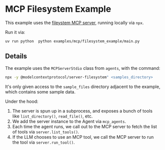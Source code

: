 # MCP Filesystem Example

This example uses the [fileystem MCP server](https://github.com/modelcontextprotocol/servers/tree/main/src/filesystem), running locally via `npx`.

Run it via:

```
uv run python  python examples/mcp/filesystem_example/main.py
```

## Details

The example uses the `MCPServerStdio` class from `agents`, with the command:

```bash
npx -y @modelcontextprotocol/server-filesystem" <samples_directory>
```

It's only given access to the `sample_files` directory adjacent to the example, which contains some sample data.

Under the hood:

1. The server is spun up in a subprocess, and exposes a bunch of tools like `list_directory()`, `read_file()`, etc.
2. We add the server instance to the Agent via `mcp_agents`.
3. Each time the agent runs, we call out to the MCP server to fetch the list of tools via `server.list_tools()`.
4. If the LLM chooses to use an MCP tool, we call the MCP server to run the tool via `server.run_tool()`.
